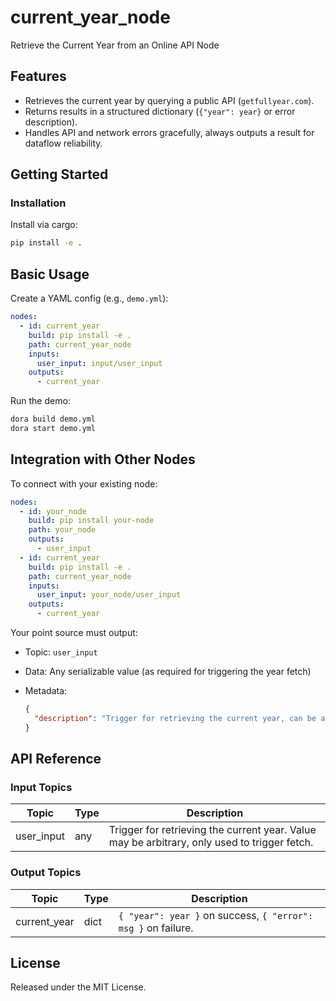 # current_year_node

Retrieve the Current Year from an Online API Node

## Features
- Retrieves the current year by querying a public API (`getfullyear.com`).
- Returns results in a structured dictionary (`{"year": year}` or error description).
- Handles API and network errors gracefully, always outputs a result for dataflow reliability.

## Getting Started

### Installation
Install via cargo:
```bash
pip install -e .
```

## Basic Usage

Create a YAML config (e.g., `demo.yml`):

```yaml
nodes:
  - id: current_year
    build: pip install -e .
    path: current_year_node
    inputs:
      user_input: input/user_input
    outputs:
      - current_year
```

Run the demo:

```bash
dora build demo.yml
dora start demo.yml
```


## Integration with Other Nodes

To connect with your existing node:

```yaml
nodes:
  - id: your_node
    build: pip install your-node
    path: your_node
    outputs:
      - user_input
  - id: current_year
    build: pip install -e .
    path: current_year_node
    inputs:
      user_input: your_node/user_input
    outputs:
      - current_year
```

Your point source must output:

* Topic: `user_input`
* Data: Any serializable value (as required for triggering the year fetch)
* Metadata:

  ```json
  {
    "description": "Trigger for retrieving the current year, can be any value."
  }
  ```

## API Reference

### Input Topics

| Topic       | Type     | Description                                   |
|-------------|----------|-----------------------------------------------|
| user_input  | any      | Trigger for retrieving the current year. Value may be arbitrary, only used to trigger fetch. |

### Output Topics

| Topic         | Type           | Description                                            |
|---------------|----------------|--------------------------------------------------------|
| current_year  | dict           | `{ "year": year }` on success, `{ "error": msg }` on failure. |


## License

Released under the MIT License.
